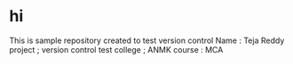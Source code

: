 # hi
This is sample repository created to test version control
Name : Teja Reddy
project ; version control test
college ; ANMK
course : MCA
